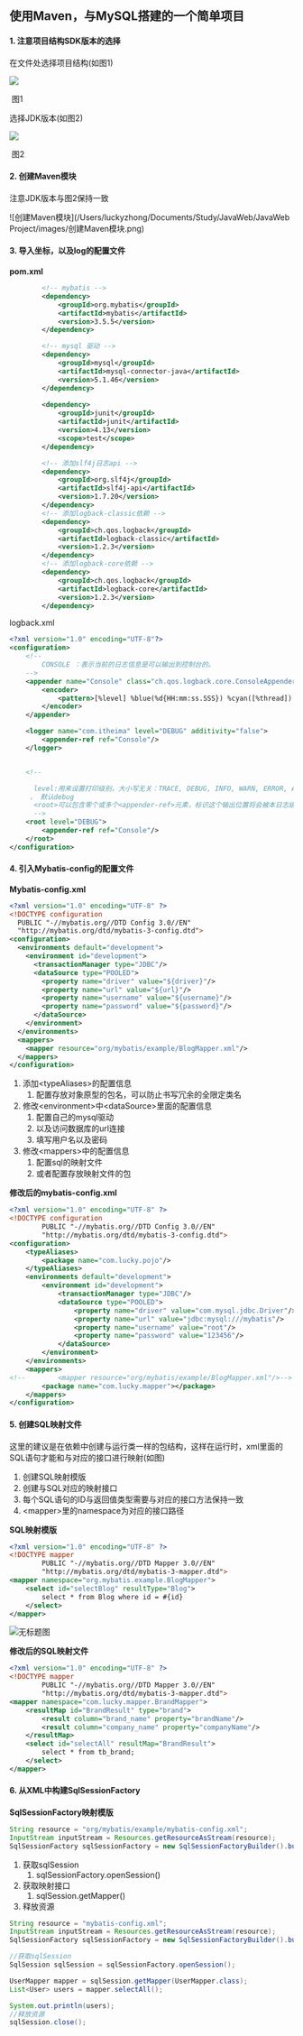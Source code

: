 ## 使用Maven，与MySQL搭建的一个简单项目



#### 1. 注意项目结构SDK版本的选择

在文件处选择项目结构(如图1)

![](./images/项目结构.png)

​																	图1

选择JDK版本(如图2)

![](./images/JDK版本.png)

​																图2

#### 2. 创建Maven模块

注意JDK版本与图2保持一致

![创建Maven模块](/Users/luckyzhong/Documents/Study/JavaWeb/JavaWeb Project/images/创建Maven模块.png)



#### 3. 导入坐标，以及log的配置文件

**pom.xml**

```xml
        <!-- mybatis -->
        <dependency>
            <groupId>org.mybatis</groupId>
            <artifactId>mybatis</artifactId>
            <version>3.5.5</version>
        </dependency>

        <!-- mysql 驱动 -->
        <dependency>
            <groupId>mysql</groupId>
            <artifactId>mysql-connector-java</artifactId>
            <version>5.1.46</version>
        </dependency>
        
        <dependency>
            <groupId>junit</groupId>
            <artifactId>junit</artifactId>
            <version>4.13</version>
            <scope>test</scope>
        </dependency>

        <!-- 添加slf4j日志api -->
        <dependency>
            <groupId>org.slf4j</groupId>
            <artifactId>slf4j-api</artifactId>
            <version>1.7.20</version>
        </dependency>
        <!-- 添加logback-classic依赖 -->
        <dependency>
            <groupId>ch.qos.logback</groupId>
            <artifactId>logback-classic</artifactId>
            <version>1.2.3</version>
        </dependency>
        <!-- 添加logback-core依赖 -->
        <dependency>
            <groupId>ch.qos.logback</groupId>
            <artifactId>logback-core</artifactId>
            <version>1.2.3</version>
        </dependency>	
```

logback.xml

```xml
<?xml version="1.0" encoding="UTF-8"?>
<configuration>
    <!--
        CONSOLE ：表示当前的日志信息是可以输出到控制台的。
    -->
    <appender name="Console" class="ch.qos.logback.core.ConsoleAppender">
        <encoder>
            <pattern>[%level] %blue(%d{HH:mm:ss.SSS}) %cyan([%thread]) %boldGreen(%logger{15}) - %msg %n</pattern>
        </encoder>
    </appender>

    <logger name="com.itheima" level="DEBUG" additivity="false">
        <appender-ref ref="Console"/>
    </logger>


    <!--

      level:用来设置打印级别，大小写无关：TRACE, DEBUG, INFO, WARN, ERROR, ALL 和 OFF
     ， 默认debug
      <root>可以包含零个或多个<appender-ref>元素，标识这个输出位置将会被本日志级别控制。
      -->
    <root level="DEBUG">
        <appender-ref ref="Console"/>
    </root>
</configuration>
```



#### 4. 引入Mybatis-config的配置文件

**Mybatis-config.xml**

```xml
<?xml version="1.0" encoding="UTF-8" ?>
<!DOCTYPE configuration
  PUBLIC "-//mybatis.org//DTD Config 3.0//EN"
  "http://mybatis.org/dtd/mybatis-3-config.dtd">
<configuration>
  <environments default="development">
    <environment id="development">
      <transactionManager type="JDBC"/>
      <dataSource type="POOLED">
        <property name="driver" value="${driver}"/>
        <property name="url" value="${url}"/>
        <property name="username" value="${username}"/>
        <property name="password" value="${password}"/>
      </dataSource>
    </environment>
  </environments>
  <mappers>
    <mapper resource="org/mybatis/example/BlogMapper.xml"/>
  </mappers>
</configuration>
```

1. 添加\<typeAliases>的配置信息
   1. 配置存放对象原型的包名，可以防止书写冗余的全限定类名
2. 修改\<environment>中\<dataSource>里面的配置信息
   1. 配置自己的mysql驱动
   2. 以及访问数据库的url连接
   3. 填写用户名以及密码
3. 修改\<mappers>中的配置信息
   1. 配置sql的映射文件
   2. 或者配置存放映射文件的包

**修改后的mybatis-config.xml**

```xml
<?xml version="1.0" encoding="UTF-8" ?>
<!DOCTYPE configuration
        PUBLIC "-//mybatis.org//DTD Config 3.0//EN"
        "http://mybatis.org/dtd/mybatis-3-config.dtd">
<configuration>
    <typeAliases>
        <package name="com.lucky.pojo"/>
    </typeAliases>
    <environments default="development">
        <environment id="development">
            <transactionManager type="JDBC"/>
            <dataSource type="POOLED">
                <property name="driver" value="com.mysql.jdbc.Driver"/>
                <property name="url" value="jdbc:mysql:///mybatis"/>
                <property name="username" value="root"/>
                <property name="password" value="123456"/>
            </dataSource>
        </environment>
    </environments>
    <mappers>
<!--        <mapper resource="org/mybatis/example/BlogMapper.xml"/>-->
        <package name="com.lucky.mapper"></package>
    </mappers>
</configuration>
```



#### 5. 创建SQL映射文件

这里的建议是在依赖中创建与运行类一样的包结构，这样在运行时，xml里面的SQL语句才能和与对应的接口进行映射(如图)



1. 创建SQL映射模版
2. 创建与SQL对应的映射接口
3. 每个SQL语句的ID与返回值类型需要与对应的接口方法保持一致
4. \<mapper>里的namespace为对应的接口路径

**SQL映射模版**

```xml
<?xml version="1.0" encoding="UTF-8" ?>
<!DOCTYPE mapper
        PUBLIC "-//mybatis.org//DTD Mapper 3.0//EN"
        "http://mybatis.org/dtd/mybatis-3-mapper.dtd">
<mapper namespace="org.mybatis.example.BlogMapper">
    <select id="selectBlog" resultType="Blog">
        select * from Blog where id = #{id}
    </select>
</mapper>
```

![无标题图](./images/mapper的映射.png)

**修改后的SQL映射文件**

```xml
<?xml version="1.0" encoding="UTF-8" ?>
<!DOCTYPE mapper
        PUBLIC "-//mybatis.org//DTD Mapper 3.0//EN"
        "http://mybatis.org/dtd/mybatis-3-mapper.dtd">
<mapper namespace="com.lucky.mapper.BrandMapper">
    <resultMap id="BrandResult" type="brand">
        <result column="brand_name" property="brandName"/>
        <result column="company_name" property="companyName"/>
    </resultMap>
    <select id="selectAll" resultMap="BrandResult">
        select * from tb_brand;
    </select>
</mapper>
```



#### 6. 从XML中构建SqlSessionFactory

**SqlSessionFactory映射模版**

```java
String resource = "org/mybatis/example/mybatis-config.xml";
InputStream inputStream = Resources.getResourceAsStream(resource);
SqlSessionFactory sqlSessionFactory = new SqlSessionFactoryBuilder().build(inputStream);
```

1. 获取sqlSession
   1. sqlSessionFactory.openSession()
2. 获取映射接口
   1. sqlSession.getMapper()
3. 释放资源

```java
String resource = "mybatis-config.xml";
InputStream inputStream = Resources.getResourceAsStream(resource);
SqlSessionFactory sqlSessionFactory = new SqlSessionFactoryBuilder().build(inputStream);

//获取sqlSession
SqlSession sqlSession = sqlSessionFactory.openSession();

UserMapper mapper = sqlSession.getMapper(UserMapper.class);
List<User> users = mapper.selectAll();

System.out.println(users);
//释放资源
sqlSession.close();
```

